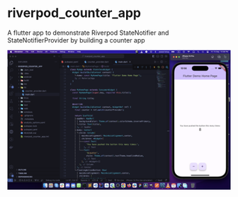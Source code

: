 # riverpod_counter_app

A flutter app to demonstrate Riverpod StateNotifier and StateNotifierProvider by building a counter app

![A flutter app to demonstrate Riverpod StateNotifier and StateNotifierProvider by building a counter app ](https://github.com/JaveedIshaq/riverpod-counter-app/blob/main/Screenshot.png?raw=true)

